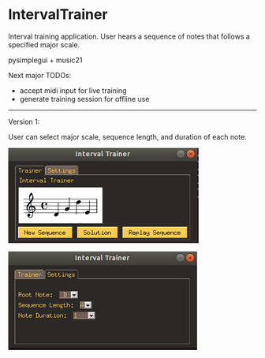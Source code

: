 # IntervalTrainer

Interval training application. User hears a sequence of notes that follows a specified major scale. 

pysimplegui + music21

Next major TODOs:
- accept midi input for live training
- generate training session for offline use

---

Version 1:

User can select major scale, sequence length, and duration of each note. 

![image](demo/v1/trainer_tab.png)

![image](demo/v1/settings_tab.png)
